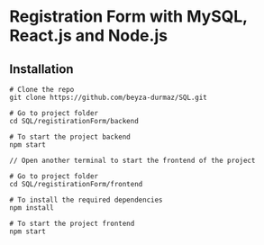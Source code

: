 # Registration Form with MySQL, React.js and Node.js

## Installation
```
# Clone the repo
git clone https://github.com/beyza-durmaz/SQL.git

# Go to project folder
cd SQL/registirationForm/backend

# To start the project backend
npm start

// Open another terminal to start the frontend of the project

# Go to project folder
cd SQL/registirationForm/frontend

# To install the required dependencies
npm install

# To start the project frontend
npm start
```
